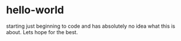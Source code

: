 # hello-world
starting
just beginning to code and has absolutely no idea what this is about. Lets hope for the best.
